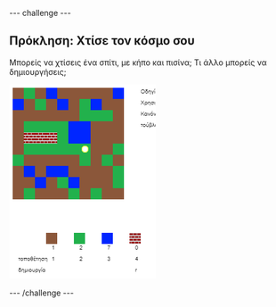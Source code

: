 --- challenge ---

## Πρόκληση: Χτίσε τον κόσμο σου

Μπορείς να χτίσεις ένα σπίτι, με κήπο και πισίνα; Τι άλλο μπορείς να δημιουργήσεις;

![screenshot](images/craft-build-example.png)

--- /challenge ---